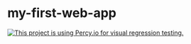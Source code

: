 # my-first-web-app
[![This project is using Percy.io for visual regression testing.](https://percy.io/static/images/percy-badge.svg)](https://percy.io/d229ceb2/my-first-web-app)
